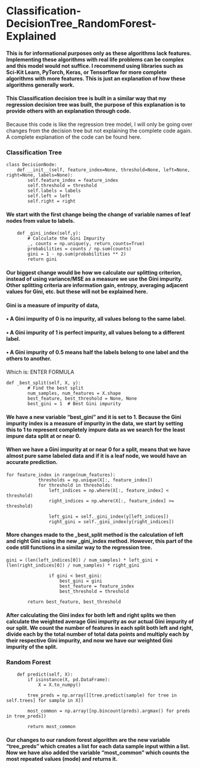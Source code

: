 # Classification-DecisionTree_RandomForest-Explained

#### This is for informational purposes only as these algorithms lack features. Implementing these algorithms with real life problems can be complex and this model would not suffice. I recommend using libraries such as Sci-Kit Learn, PyTorch, Keras, or Tensorflow for more complete algorithms with more features. This is just an explanation of how these algorithms generally work.

#### This Classification decision tree is built in a similar way that my regression decision tree was built, the purpose of this explanation is to provide others with an explanation through code. 
Because this code is like the regression tree model, I will only be going over changes from the decision tree but not explaining the complete code again. A complete explanation of the code can be found here.

### Classification Tree
```
class DecisionNode:
    def __init__(self, feature_index=None, threshold=None, left=None, right=None, labels=None):
        self.feature_index = feature_index
        self.threshold = threshold
        self.labels = labels
        self.left = left
        self.right = right
```
#### We start with the first change being the change of variable names of leaf nodes from value to labels. 
```
    def _gini_index(self,y):
        # Calculate the Gini Impurity
        _, counts = np.unique(y, return_counts=True)
        probabilities = counts / np.sum(counts)
        gini = 1 - np.sum(probabilities ** 2)
        return gini
```
#### Our biggest change would be how we calculate our splitting criterion, instead of using variance/MSE as a measure we use the Gini impurity. Other splitting criteria are information gain, entropy, averaging adjacent values for Gini, etc. but these will not be explained here.

#### Gini is a measure of impurity of data, 
#### •	A Gini impurity of 0 is no impurity, all values belong to the same label.
#### •	A Gini impurity of 1 is perfect impurity, all values belong to a different label.
#### •	A Gini impurity of 0.5 means half the labels belong to one label and the others to another.

Which is: ENTER FORMULA
```
def _best_split(self, X, y):
        # Find the best split
        num_samples, num_features = X.shape
        best_feature, best_threshold = None, None
        best_gini = 1  # Best Gini impurity
```

#### We have a new variable “best_gini” and it is set to 1. Because the Gini impurity index is a measure of impurity in the data, we start by setting this to 1 to represent completely impure data as we search for the least impure data split at or near 0.

#### When we have a Gini impurity at or near 0 for a split, means that we have almost pure same labeled data and if it is a leaf node, we would have an accurate prediction.
```
for feature_index in range(num_features):
            thresholds = np.unique(X[:, feature_index])
            for threshold in thresholds:
                left_indices = np.where(X[:, feature_index] < threshold)
                right_indices = np.where(X[:, feature_index] >= threshold)

                left_gini = self._gini_index(y[left_indices])
                right_gini = self._gini_index(y[right_indices])
```

#### More changes made to the _best_split method is the calculation of left and right Gini using the new _gini_index method. However, this part of the code still functions in a similar way to the regression tree.
```
gini = (len(left_indices[0]) / num_samples) * left_gini + (len(right_indices[0]) / num_samples) * right_gini

                if gini < best_gini:
                    best_gini = gini
                    best_feature = feature_index
                    best_threshold = threshold

        return best_feature, best_threshold
```
#### After calculating the Gini index for both left and right splits we then calculate the weighted average Gini impurity as our actual Gini impurity of our split. We count the number of features in each split both left and right, divide each by the total number of total data points and multiply each by their respective Gini impurity, and now we have our weighted Gini impurity of the split.

### Random Forest
```
    def predict(self, X):
        if isinstance(X, pd.DataFrame):
            X = X.to_numpy()
            
        tree_preds = np.array([[tree.predict(sample) for tree in self.trees] for sample in X])

        most_common = np.array([np.bincount(preds).argmax() for preds in tree_preds])

        return most_common
```
#### Our changes to our random forest algorithm are the new variable “tree_preds” which creates a list for each data sample input within a list. Now we have also added the variable “most_common” which counts the most repeated values (mode) and returns it.
